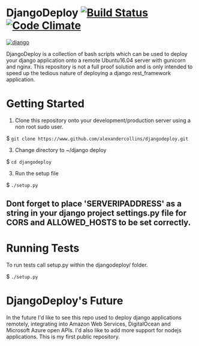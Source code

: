 # DjangoDeploy  [![Build Status](https://travis-ci.com/AlexanderCollins/DjangoDeploy.svg?token=npni315gymyQYezKVkZU&branch=master)](https://travis-ci.com/AlexanderCollins/DjangoDeploy)  [![Code Climate](https://codeclimate.com/github/AlexanderCollins/DjangoDeploy/badges/gpa.svg)](https://codeclimate.com/github/AlexanderCollins/DjangoDeploy)
[![django](https://www.djangoproject.com/m/img/badges/djangoproject120x25.gif)](https://www.djangoproject.com/m/img/badges/djangoproject120x25.gif)

DjangoDeploy is a collection of bash scripts which can be used to deploy your django application onto a remote Ubuntu16.04 server with gunicorn and nginx. 
This repository is not a full proof solution and is only intended to speed up the tedious nature of deploying a django rest_framework application.

# Getting Started
1. Clone this repository onto your development/production server using a non root sudo user.

$ ```git clone https://www.github.com/alexandercollins/djangodeploy.git```

3. Change directory to ~/django deploy

$ ```cd djangodeploy```

3. Run the setup file

$ ```./setup.py```


## Dont forget to place 'SERVERIPADDRESS' as a string in your django project settings.py file for CORS and ALLOWED_HOSTS to be set correctly.


# Running Tests
To run tests call setup.py within the djangodeploy/ folder.

$ ```./setup.py```

# DjangoDeploy's Future
In the future I'd like to see this repo used to deploy django applications remotely, integrating into Amazon Web Services, DigitalOcean and Microsoft Azure open APIs.
I'd also like to add more support for nodejs applications. This is my first public repository.
